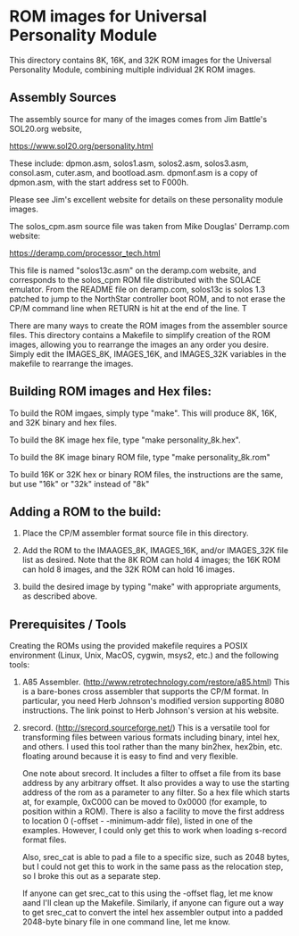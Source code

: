 # ROM images for Universal Personality Module

This directory contains 8K, 16K, and 32K ROM images for the Universal Personality Module, combining multiple individual 2K ROM images.

## Assembly Sources
The assembly source for many of the images comes from Jim Battle's SOL20.org website,

https://www.sol20.org/personality.html

These include: dpmon.asm, solos1.asm, solos2.asm, solos3.asm, consol.asm, cuter.asm, and bootload.asm.
dpmonf.asm is a copy of dpmon.asm, with the start address set to F000h.

Please see Jim's excellent website for details on these personality module
images.

The solos_cpm.asm source file was taken from Mike Douglas' Derramp.com website:

https://deramp.com/processor_tech.html

This file is named "solos13c.asm" on the deramp.com website, and corresponds to the
solos_cpm ROM file distributed with the SOLACE emulator. From the README file on
deramp.com, solos13c is solos 1.3 patched to jump to the NorthStar controller
boot ROM, and to not erase the CP/M command line when RETURN is hit at the end
of the line. T


There are many ways to create the ROM images from the assembler source files.
This directory contains a Makefile to simplify creation of the ROM images,
allowing you to rearrange the images an any order you desire. Simply edit the
IMAGES_8K, IMAGES_16K, and IMAGES_32K variables in the makefile to rearrange the
images.

## Building ROM images and Hex files:

To build the ROM imgaes, simply type "make". This will produce 8K, 16K, and 32K
binary and hex files.

To build the 8K image hex file, type "make personality_8k.hex".

To build the 8K image binary ROM file, type "make personality_8k.rom"

To build 16K or 32K hex or binary ROM files, the instructions are the same, but
use "16k" or "32k" instead of "8k"


## Adding a ROM to the build:

1. Place the CP/M assembler format source file in this directory.

1. Add the ROM to the IMAAGES_8K, IMAGES_16K, and/or IMAGES_32K file list as
   desired. Note that the 8K ROM can hold 4 images; the 16K ROM can hold 8
   images, and the 32K ROM can hold 16 images.

1. build the desired image by typing "make" with appropriate arguments, as described above.



## Prerequisites / Tools

Creating the ROMs using the provided makefile requires a POSIX environment
(Linux, Unix, MacOS, cygwin, msys2, etc.) and the following tools:

1. A85 Assembler. (http://www.retrotechnology.com/restore/a85.html) This is a
   bare-bones cross assembler that supports the CP/M format. In particular, you
   need Herb Johnson's modified version supporting 8080 instructions. The link
   poinst to Herb Johnson's version at his website.
   
1. srecord. (http://srecord.sourceforge.net/) This is a versatile tool for
   transforming files between various formats including binary, intel hex, and
   others. I used this tool rather than the many bin2hex, hex2bin, etc. floating
   around because it is easy to find and very flexible.

   One note about srecord. It includes a filter to offset a file from its base
   address by any arbitrary offset. It also provides a way to use the starting
   address of the rom as a parameter to any filter. So a hex file which starts
   at, for example, 0xC000 can be moved to 0x0000 (for example, to position
   within a ROM). There is also a facility to move the first address to location
   0 (-offset - -minimum-addr file), listed in one of the examples. However, I
   could only get this to work when loading s-record format files.

   Also, srec_cat is able to pad a file to a specific size, such as 2048 bytes,
   but I could not get this to work in the same pass as the relocation step, so
   I broke this out as a separate step.

   If anyone can get srec_cat to this using the -offset flag, let me know aand
   I'll clean up the Makefile. Similarly, if anyone can figure out a way to get
   srec_cat to convert the intel hex assembler output into a padded 2048-byte
   binary file in one command line, let me know.
